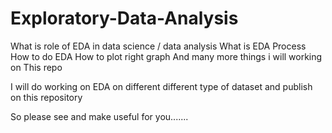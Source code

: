 # Exploratory-Data-Analysis

What is role of EDA in data science / data analysis
What is EDA Process 
How to do EDA
How to plot right graph
And many more things i will working on This repo 

I will do working on EDA on different different type of dataset and publish on this repository

So please see and make useful for you.......
